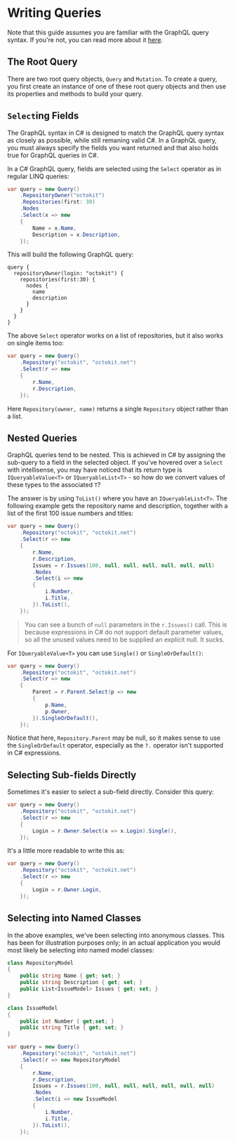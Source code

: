 # Writing Queries

Note that this guide assumes you are familiar with the GraphQL query syntax. If you're not,
you can read more about it [here](https://graphql.org/learn/).

## The Root Query

There are two root query objects, `Query` and `Mutation`. To create a query, you first create
an instance of one of these root query objects and then use its properties and methods to build
your query.

## `Select`ing Fields

The GraphQL syntax in C# is designed to match the GraphQL query syntax as closely as possible,
while still remaning valid C#. In a GraphQL query, you must always specify the fields you want
returned and that also holds true for GraphQL queries in C#.

In a C# GraphQL query, fields are selected using the `Select` operator as in regular LINQ
queries:

```csharp
var query = new Query()
    .RepositoryOwner("octokit")
    .Repositories(first: 30)
    .Nodes
    .Select(x => new
    {
        Name = x.Name,
        Description = x.Description,
    });
```

This will build the following GraphQL query:

```
query { 
  repositoryOwner(login: "octokit") {
    repositories(first:30) {
      nodes {
        name
        description
      }
    }
  }
}
```

The above `Select` operator works on a list of repositories, but it also works on single items too:

```csharp
var query = new Query()
    .Repository("octokit", "octokit.net")
    .Select(r => new
    {
        r.Name,
        r.Description,
    });
```

Here `Repository(owner, name)` returns a single `Repository` object rather than a list.

## Nested Queries

GraphQL queries tend to be nested. This is achieved in C# by assigning the sub-query to a field in
the selected object. If you've hovered over a `Select` with intellisense, you may have noticed that
its return type is `IQueryableValue<T>` or `IQueryableList<T>` - so how do we convert values of these
types to the associated `T`?

The answer is by using `ToList()` where you have an `IQueryableList<T>`. The following example gets
the repository name and description, together with a list of the first 100 issue numbers and titles:

```csharp
var query = new Query()
    .Repository("octokit", "octokit.net")
    .Select(r => new
    {
        r.Name,
        r.Description,
        Issues = r.Issues(100, null, null, null, null, null, null)
        .Nodes
        .Select(i => new
        {
            i.Number,
            i.Title,
        }).ToList(),
    });
```

> You can see a bunch of `null` parameters in the `r.Issues()` call. This is because expressions in
  C# do not support default parameter values, so all the unused values need to be supplied an explicit
  null. It sucks.

For `IQueryableValue<T>` you can use `Single()` or `SingleOrDefault()`:

```csharp
var query = new Query()
    .Repository("octokit", "octokit.net")
    .Select(r => new
    {
        Parent = r.Parent.Select(p => new
        {
            p.Name,
            p.Owner,
        }).SingleOrDefault(),
    });
```

Notice that here, `Repository.Parent` may be null, so it makes sense to use the `SingleOrDefault`
operator, especially as the `?.` operator isn't supported in C# expressions.

## Selecting Sub-fields Directly

Sometimes it's easier to select a sub-field directly. Consider this query:

```csharp
var query = new Query()
    .Repository("octokit", "octokit.net")
    .Select(r => new
    {
        Login = r.Owner.Select(x => x.Login).Single(),
    });
```

It's a little more readable to write this as:

```csharp
var query = new Query()
    .Repository("octokit", "octokit.net")
    .Select(r => new
    {
        Login = r.Owner.Login,
    });
```

## Selecting into Named Classes

In the above examples, we've been selecting into anonymous classes. This has been for illustration
purposes only; in an actual application you would most likely be selecting into named model classes:

```csharp
class RepositoryModel
{
    public string Name { get; set; }
    public string Description { get; set; }
    public List<IssueModel> Issues { get; set; }
}

class IssueModel
{
    public int Number { get;set; }
    public string Title { get; set; }
}

var query = new Query()
    .Repository("octokit", "octokit.net")
    .Select(r => new RepositoryModel
    {
        r.Name,
        r.Description,
        Issues = r.Issues(100, null, null, null, null, null, null)
        .Nodes
        .Select(i => new IssueModel
        {
            i.Number,
            i.Title,
        }).ToList(),
    });
```
